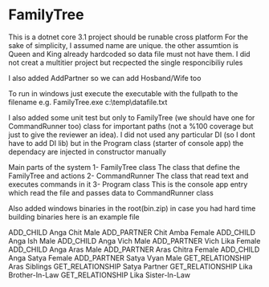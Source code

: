 # FamilyTree

This is a dotnet core 3.1 project should be runable cross platform 
For the sake of simplicity, I assumed name are unique.
the other assumtion is Queen and King already hardcoded so data file must not have them.
I did not creat a multitier project but recpected the single responcibiliy rules

I also added AddPartner so we can add Hosband/Wife too

To run in windows
just execute the executable with the fullpath to the filename 
e.g.
FamilyTree.exe c:\temp\datafile.txt

I also added some unit test but only to FamilyTree (we should have one for CommandRunner too) class for important paths (not a %100 coverage but just to give the reviewer an idea). 
I did not used any particular DI (so I dont have to add DI lib) but in the Program class (starter of console app) the dependacy are injected in constructor manually

Main parts of the system
1- FamilyTree class
	The class that define the FamilyTree and actions
2- CommandRunner
	The class that read text and executes commands in it
3- Program class
	This is the console app entry which read the file and passes data to CommandRunner class 

Also added windows binaries in the root(bin.zip) in case you had hard time building binaries 
here is an example file

ADD_CHILD Anga Chit Male
ADD_PARTNER Chit Amba Female
ADD_CHILD Anga Ish Male
ADD_CHILD Anga Vich Male
ADD_PARTNER Vich Lika Female
ADD_CHILD Anga Aras Male
ADD_PARTNER Aras Chitra Female
ADD_CHILD Anga Satya Female
ADD_PARTNER Satya Vyan Male
GET_RELATIONSHIP Aras Siblings
GET_RELATIONSHIP Satya Partner
GET_RELATIONSHIP Lika Brother-In-Law
GET_RELATIONSHIP Lika Sister-In-Law